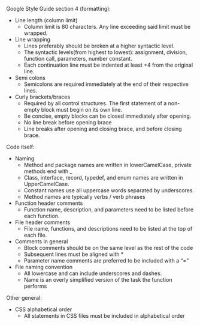 Google Style Guide section 4 (formatting): 
  - Line length (column limit)
    - Column limit is 80 characters. Any line exceeding said limit must be wrapped.
  - Line wrapping
    - Lines preferably should be broken at a higher syntactic level.
    - The syntactic levels(from highest to lowest): assignment, division, function call, parameters, number constant.
    - Each continuation line must be indented at least +4 from the original line.
  - Semi colons
    - Semicolons are required immediately at the end of their respective lines.
  - Curly brackets/braces
    - Required by all control structures. The first statement of a non-empty block must begin on its own line.
    - Be concise, empty blocks can be closed immediately after opening.
    - No line break before opening brace
    - Line breaks after opening and closing brace, and before closing brace.
    
Code itself: 
  - Naming 
    - Method and package names are written in lowerCamelCase, private methods end with _
    - Class, interface, record, typedef, and enum names are written in UpperCamelCase.
    - Constant names use all uppercase words separated by underscores.
    - Method names are typically verbs / verb phrases
  - Function header comments
    - Function name, description, and parameters need to be listed before each function.
  - File header comments
    - File name, functions, and descriptions need to be listed at the top of each file.
  - Comments in general
    - Block comments should be on the same level as the rest of the code
    - Subsequent lines must be aligned with *
    - Parameter name comments are preferred to be included with a “=”
  - File naming convention
    - All lowercase and can include underscores and dashes. 
    - Name is an overly simplified version of the task the function performs
    
Other general:
  - CSS alphabetical order
    - All statements in CSS files must be included in alphabetical order
